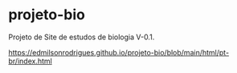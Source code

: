 # projeto-bio
 Projeto de Site de estudos de biologia V-0.1.

 
https://edmilsonrodrigues.github.io/projeto-bio/blob/main/html/pt-br/index.html
